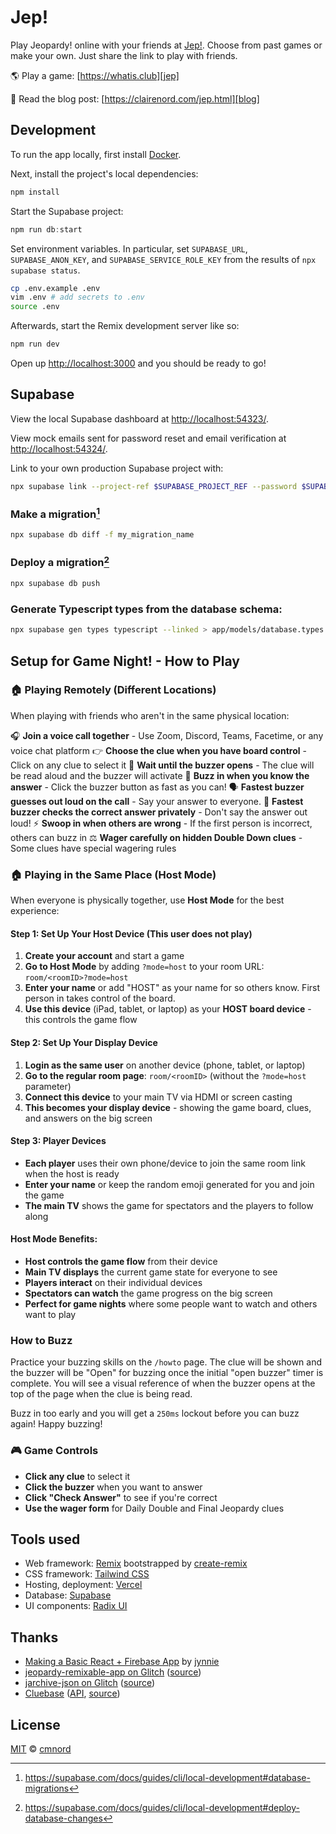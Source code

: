 # Jep!

Play Jeopardy! online with your friends at [Jep!][jep]. Choose from past games or make your own. Just share the link to play with friends.

:earth_americas: Play a game: [https://whatis.club][jep]

:newspaper: Read the blog post: [https://clairenord.com/jep.html][blog]

## Development

To run the app locally, first install [Docker][docker].

Next, install the project's local dependencies:

```sh
npm install
```

Start the Supabase project:

```ts
npm run db:start
```

Set environment variables. In particular, set `SUPABASE_URL`,
`SUPABASE_ANON_KEY`, and `SUPABASE_SERVICE_ROLE_KEY` from the results of `npx
supabase status`.

```sh
cp .env.example .env
vim .env # add secrets to .env
source .env
```

Afterwards, start the Remix development server like so:

```sh
npm run dev
```

Open up [http://localhost:3000](http://localhost:3000) and you should be ready to go!

## Supabase

View the local Supabase dashboard at
[http://localhost:54323/](http://localhost:54323/).

View mock emails sent for password reset and email verification at
[http://localhost:54324/](http://localhost:54324/).

Link to your own production Supabase project with:

```sh
npx supabase link --project-ref $SUPABASE_PROJECT_REF --password $SUPABASE_DB_PASSWORD
```

### Make a migration[^1]

```sh
npx supabase db diff -f my_migration_name
```

### Deploy a migration[^2]

```sh
npx supabase db push
```

### Generate Typescript types from the database schema:

```sh
npx supabase gen types typescript --linked > app/models/database.types.ts
```

## Setup for Game Night! - How to Play ##

### 🏠 Playing Remotely (Different Locations)

When playing with friends who aren't in the same physical location:

🎧 **Join a voice call together** - Use Zoom, Discord, Teams, Facetime, or any voice chat platform
👉 **Choose the clue when you have board control** - Click on any clue to select it
👀 **Wait until the buzzer opens** - The clue will be read aloud and the buzzer will activate
🚨 **Buzz in when you know the answer** - Click the buzzer button as fast as you can!
🗣️ **Fastest buzzer guesses out loud on the call** - Say your answer to everyone.
🙊 **Fastest buzzer checks the correct answer privately** - Don't say the answer out loud!
⚡  **Swoop in when others are wrong** - If the first person is incorrect, others can buzz in
⚖️ **Wager carefully on hidden Double Down clues** - Some clues have special wagering rules

### 🏠 Playing in the Same Place (Host Mode)

When everyone is physically together, use **Host Mode** for the best experience:

#### Step 1: Set Up Your Host Device (This user does not play)
1. **Create your account** and start a game
2. **Go to Host Mode** by adding `?mode=host` to your room URL: `room/<roomID>?mode=host`
3. **Enter your name** or add "HOST" as your name for so others know. First person in takes control of the board.
4. **Use this device** (iPad, tablet, or laptop) as your **HOST board device** - this controls the game flow

#### Step 2: Set Up Your Display Device
1. **Login as the same user** on another device (phone, tablet, or laptop)
2. **Go to the regular room page**: `room/<roomID>` (without the `?mode=host` parameter)
3. **Connect this device** to your main TV via HDMI or screen casting
4. **This becomes your display device** - showing the game board, clues, and answers on the big screen

#### Step 3: Player Devices
- **Each player** uses their own phone/device to join the same room link when the host is ready
- **Enter your name** or keep the random emoji generated for you and join the game
- **The main TV** shows the game for spectators and the players to follow along

#### Host Mode Benefits:
- **Host controls the game flow** from their device
- **Main TV displays** the current game state for everyone to see
- **Players interact** on their individual devices
- **Spectators can watch** the game progress on the big screen
- **Perfect for game nights** where some people want to watch and others want to play

### How to Buzz
Practice your buzzing skills on the `/howto` page. The clue will be shown and the buzzer will be "Open" for buzzing once the initial "open buzzer" timer is complete. You will see a visual reference of when the buzzer opens at the top of the page when the clue is being read.

Buzz in too early and you will get a `250ms` lockout before you can buzz again! Happy buzzing!

### 🎮 Game Controls

- **Click any clue** to select it
- **Click the buzzer** when you want to answer
- **Click "Check Answer"** to see if you're correct
- **Use the wager form** for Daily Double and Final Jeopardy clues

## Tools used

- Web framework: [Remix](https://remix.run/) bootstrapped by
  [create-remix](https://www.npmjs.com/package/create-remix)
- CSS framework: [Tailwind CSS](https://tailwindcss.com/)
- Hosting, deployment: [Vercel](https://vercel.com)
- Database: [Supabase](https://supabase.com/)
- UI components: [Radix UI](https://radix-ui.com/)

## Thanks

- [Making a Basic React + Firebase
  App](https://paper.dropbox.com/doc/Making-a-Basic-React-Firebase-App--Bys208PiI1n34J9lnkc7lzRxAg-oepkAUyjqbd7Ts0hIB8U4)
  by [jynnie](https://github.com/jynnie)
- [jeopardy-remixable-app on Glitch](https://jeopardy-remixable-app.glitch.me)
  ([source](https://glitch.com/~jeopardy-remixable-app))
- [jarchive-json on Glitch](https://jarchive-json.glitch.me)
  ([source](https://glitch.com/~jarchive-json))
- [Cluebase](https://cluebase.readthedocs.io/en/latest/)
  ([API](cluebase.lukelav.in/), [source](https://github.com/lukelavin/cluebase))

## License

[MIT](https://github.com/cmnord/jep/blob/main/LICENSE) ©
[cmnord](https://github.com/cmnord/)

[jep]: https://whatis.club
[blog]: https://clairenord.com/jep.html
[docker]: https://www.docker.com/

[^1]: https://supabase.com/docs/guides/cli/local-development#database-migrations
[^2]: https://supabase.com/docs/guides/cli/local-development#deploy-database-changes
